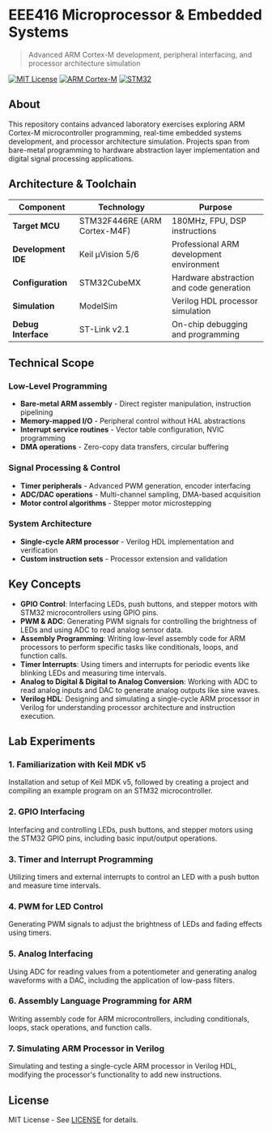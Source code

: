 # EEE416 Microprocessor & Embedded Systems 

> Advanced ARM Cortex-M development, peripheral interfacing, and processor architecture simulation

[![MIT License](https://img.shields.io/badge/License-MIT-green.svg)](https://choosealicense.com/licenses/mit/)
[![ARM Cortex-M](https://img.shields.io/badge/ARM-Cortex--M4-blue.svg)](https://developer.arm.com/Processors/Cortex-M4)
[![STM32](https://img.shields.io/badge/STM32-F446RE-orange.svg)](https://www.st.com/en/microcontrollers-microprocessors/stm32f446re.html)

## About

This repository contains advanced laboratory exercises exploring ARM Cortex-M microcontroller programming, real-time embedded systems development, and processor architecture simulation. Projects span from bare-metal programming to hardware abstraction layer implementation and digital signal processing applications.

## Architecture & Toolchain

| Component | Technology | Purpose |
|-----------|------------|---------|
| **Target MCU** | STM32F446RE (ARM Cortex-M4F) | 180MHz, FPU, DSP instructions |
| **Development IDE** | Keil µVision 5/6 | Professional ARM development environment |
| **Configuration** | STM32CubeMX | Hardware abstraction and code generation |
| **Simulation** | ModelSim | Verilog HDL processor simulation |
| **Debug Interface** | ST-Link v2.1 | On-chip debugging and programming |

## Technical Scope

### Low-Level Programming
- **Bare-metal ARM assembly** - Direct register manipulation, instruction pipelining
- **Memory-mapped I/O** - Peripheral control without HAL abstractions  
- **Interrupt service routines** - Vector table configuration, NVIC programming
- **DMA operations** - Zero-copy data transfers, circular buffering

### Signal Processing & Control
- **Timer peripherals** - Advanced PWM generation, encoder interfacing
- **ADC/DAC operations** - Multi-channel sampling, DMA-based acquisition
- **Motor control algorithms** - Stepper motor microstepping

### System Architecture
- **Single-cycle ARM processor** - Verilog HDL implementation and verification
- **Custom instruction sets** - Processor extension and validation

## Key Concepts

- **GPIO Control**: Interfacing LEDs, push buttons, and stepper motors with STM32 microcontrollers using GPIO pins.
- **PWM & ADC**: Generating PWM signals for controlling the brightness of LEDs and using ADC to read analog sensor data.
- **Assembly Programming**: Writing low-level assembly code for ARM processors to perform specific tasks like conditionals, loops, and function calls.
- **Timer Interrupts**: Using timers and interrupts for periodic events like blinking LEDs and measuring time intervals.
- **Analog to Digital & Digital to Analog Conversion**: Working with ADC to read analog inputs and DAC to generate analog outputs like sine waves.
- **Verilog HDL**: Designing and simulating a single-cycle ARM processor in Verilog for understanding processor architecture and instruction execution.


## Lab Experiments

### 1. Familiarization with Keil MDK v5
Installation and setup of Keil MDK v5, followed by creating a project and compiling an example program on an STM32 microcontroller.

### 2. GPIO Interfacing
Interfacing and controlling LEDs, push buttons, and stepper motors using the STM32 GPIO pins, including basic input/output operations.

### 3. Timer and Interrupt Programming
Utilizing timers and external interrupts to control an LED with a push button and measure time intervals.

### 4. PWM for LED Control
Generating PWM signals to adjust the brightness of LEDs and fading effects using timers.

### 5. Analog Interfacing
Using ADC for reading values from a potentiometer and generating analog waveforms with a DAC, including the application of low-pass filters.

### 6. Assembly Language Programming for ARM
Writing assembly code for ARM microcontrollers, including conditionals, loops, stack operations, and function calls.

### 7. Simulating ARM Processor in Verilog
Simulating and testing a single-cycle ARM processor in Verilog HDL, modifying the processor's functionality to add new instructions.


## License

MIT License - See [LICENSE](LICENSE) for details.
